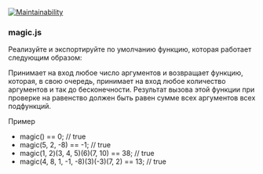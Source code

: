 [![Maintainability](https://api.codeclimate.com/v1/badges/fa9fa266a0ff04227f53/maintainability)](https://codeclimate.com/github/rainstr7/magic/maintainability)
<h3>magic.js</h3>

Реализуйте и экспортируйте по умолчанию функцию, которая работает следующим образом:

<p>Принимает на вход любое число аргументов и возвращает функцию, которая, в свою очередь, принимает на вход любое количество аргументов и так до бесконечности.
Результат вызова этой функции при проверке на равенство должен быть равен сумме всех аргументов всех подфункций.</p>

Пример
<ul>
<li>magic() == 0; // true</li>
<li>magic(5, 2, -8) == -1; // true</li>
<li>magic(1, 2)(3, 4, 5)(6)(7, 10) == 38; // true</li>
 <li>magic(4, 8, 1, -1, -8)(3)(-3)(7, 2) == 13; // true</li>
</ul>
